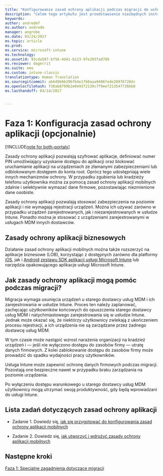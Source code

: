 ```yaml
---
title: "Konfigurowanie zasad ochrony aplikacji podczas migracji do usługi Intune | Microsoft Docs"
description: "Celem tego artykułu jest przedstawienie niezbędnych instrukcji dotyczących konfigurowania zasad ochrony aplikacji podczas migracji do usługi Intune."
keywords: 
author: andredm7
ms.author: andredm
manager: angrobe
ms.date: 03/24/2017
ms.topic: article
ms.prod: 
ms.service: microsoft-intune
ms.technology: 
ms.assetid: 93cda587-bf56-4d41-b123-9fe203fad788
ms.reviewer: dagerrit
ms.suite: ems
ms.custom: intune-classic
translationtype: Human Translation
ms.sourcegitcommit: ab6d9b6b296fb4e1fb0aaa9496fede28976728dc
ms.openlocfilehash: f30ab8799b2e049372139c7f9ee7213547736bb0
ms.lasthandoff: 04/14/2017


---
```


# <a name="phase-1-configure-app-protection-policies-optional"></a>Faza 1: Konfiguracja zasad ochrony aplikacji (opcjonalnie)

[!INCLUDE[note for both-portals](../includes/note-for-both-portals.md)]

Zasady ochrony aplikacji pozwalają szyfrować aplikacje, definiować numer PIN umożliwiający uzyskanie dostępu do aplikacji oraz blokować uruchamianie aplikacji na urządzeniach ze złamanymi zabezpieczeniami lub odblokowanym dostępem do konta root. Oprócz tego udostępniają wiele innych mechanizmów ochrony. W przypadku zgubienia lub kradzieży telefonu użytkownika można za pomocą zasad ochrony aplikacji mobilnych zdalnie i selektywnie wymazać dane firmowe, pozostawiając niezmienione dane osobiste.

Zasady ochrony aplikacji pozwalają stosować zabezpieczenia na poziomie aplikacji i nie wymagają rejestracji urządzeń. Można ich używać zarówno w przypadku urządzeń zarejestrowanych, jak i niezarejestrowanych w usłudze Intune. Ponadto można je stosować z urządzeniami zarejestrowanymi w usługach MDM innych dostawców.

## <a name="app-protection-policies-with-lob-apps"></a>Zasady ochrony aplikacji biznesowych

Działanie zasad ochrony aplikacji mobilnych można także rozszerzyć na aplikacje biznesowe (LOB), korzystając z dostępnych zarówno dla platformy [iOS](https://www.microsoft.com/download/details.aspx?id=45218&751be11f-ede8-5a0c-058c-2ee190a24fa6=True), jak i [Android](https://www.microsoft.com/download/details.aspx?id=47267) [zestawu SDK aplikacji usługi Microsoft Intune](https://docs.microsoft.com/intune/deploy-use/use-the-sdk-to-enable-apps-for-mobile-application-management) lub narzędzia opakowującego aplikacje usługi Microsoft Intune.

## <a name="how-do-app-protection-policies-help-during-migration"></a>Jak zasady ochrony aplikacji mogą pomóc podczas migracji?

Migracja wymaga usunięcia urządzeń u starego dostawcy usług MDM i ich zarejestrowania w usłudze Intune. Proces ten należy zaplanować, zachęcając użytkowników końcowych do opuszczenia starego dostawcy usług MDM i natychmiastowego zarejestrowania się w usłudze Intune. Jednak może okazać się, że niektórzy użytkownicy zwlekają z ukończeniem procesu rejestracji, a ich urządzenia nie są zarządzane przez żadnego dostawcę usług MDM.

W tym czasie może nastąpić wzrost narażenia organizacji na kradzież urządzeń i — jeśli nie wyłączono dostępu do zasobów firmy — utratę danych firmowych. Z kolei zablokowanie dostępu do zasobów firmy może prowadzić do spadku wydajności pracy użytkowników.

Usługa Intune może zapewnić ochronę danych firmowych podczas migracji. Pozostają one bezpieczne nawet w przypadku braku zarządzania na poziomie urządzenia.

Po wyłączeniu dostępu warunkowego u starego dostawcy usług MDM użytkownicy mogą utrzymać swoją produktywność, gdy będą wprowadzani do usługi Intune.

## <a name="task-list-for-app-protection-policies"></a>Lista zadań dotyczących zasad ochrony aplikacji

-   Zadanie 1. Dowiedz się, [jak się przygotować do konfigurowania zasad ochrony aplikacji mobilnych](https://docs.microsoft.com/intune/deploy-use/get-ready-to-configure-mobile-app-management-policies-with-microsoft-intune)

-   Zadanie 2. Dowiedz się, [jak utworzyć i wdrożyć zasady ochrony aplikacji mobilnych](https://docs.microsoft.com/intune/deploy-use/create-and-deploy-mobile-app-management-policies-with-microsoft-intune)

## <a name="next-steps"></a>Następne kroki 

[Faza 1: Specjalne zagadnienia dotyczące migracji](https://docs.microsoft.com/intune/plan-design/migration-phase1-special-migration-considerations)

